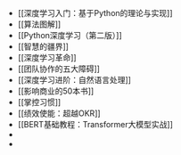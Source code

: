 - [[深度学习入门：基于Python的理论与实现]]
- [[算法图解]]
- [[Python深度学习（第二版）]]
- [[智慧的疆界]]
- [[深度学习革命]]
- [[团队协作的五大障碍]]
- [[深度学习进阶：自然语言处理]]
- [[影响商业的50本书]]
- [[掌控习惯]]
- [[绩效使能：超越OKR]]
- [[BERT基础教程：Transformer大模型实战]]
-
-
